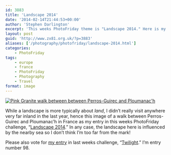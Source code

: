 ```yaml
---
id: 3883
title: 'Landscape 2014'
date: '2014-02-14T21:44:53+00:00'
author: 'Stephen Darlington'
excerpt: 'This weeks PhotoFriday theme is "Landscape 2014." Here is my entry.'
layout: post
guid: 'http://www.zx81.org.uk/?p=3883'
aliases: ['/photography/photofriday/landscape-2014.html']
categories:
    - PhotoFriday
tags:
    - europe
    - france
    - PhotoFriday
    - Photography
    - Travel
format: image
---
```


[![Pink Granite walk between between Perros-Guirec and Ploumanac'h](https://i0.wp.com/farm3.staticflickr.com/2821/9247676473_e516feb8ec.jpg?resize=500%2C333)](http://www.flickr.com/photos/stephendarlington/9247676473/ "Pink Granite walk between between Perros-Guirec and Ploumanac'h by stephendarlington, on Flickr")

While a landscape is more typically about *land*, I didn’t really visit anywhere very far inland in the last year, hence this image of a walk between Perros-Guirec and Ploumanac’h in France as my entry in this weeks PhotoFriday challenge, “[Landscape 2014](http://www.photofriday.com/challenge.php?id=1371).” In any case, the landscape here is influenced by the nearby sea so I don’t think I’m too far from the mark!

Please also vote for [my entry](/photography/photofriday/twilight.html "Twilight") in last weeks challenge, “[Twilight](http://www.photofriday.com/linkviewer.php?id=1369).” I’m entry number 98.